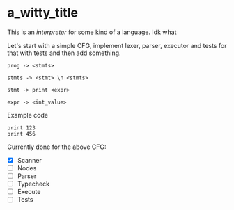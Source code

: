 # a_witty_title

This is an *interpreter* for some kind of a language. Idk what

Let's start with a simple CFG, implement lexer, parser, executor and tests for that with tests and then add something.


```
prog -> <stmts>

stmts -> <stmt> \n <stmts>

stmt -> print <expr>

expr -> <int_value>
```

Example code

```
print 123
print 456
```

Currently done for the above CFG:
- [x] Scanner
- [ ] Nodes
- [ ] Parser
- [ ] Typecheck
- [ ] Execute
- [ ] Tests
